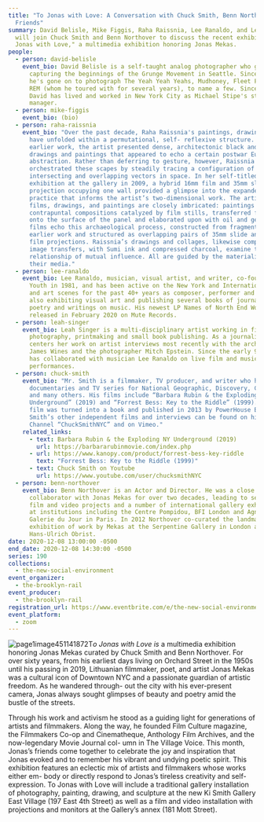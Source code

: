 ```yaml
---
title: "To Jonas with Love: A Conversation with Chuck Smith, Benn Northover, and
  Friends"
summary: David Belisle, Mike Figgis, Raha Raissnia, Lee Ranaldo, and Leah Singer
  will join Chuck Smith and Benn Northover to discuss the recent exhibition "To
  Jonas with Love," a multimedia exhibition honoring Jonas Mekas.
people:
  - person: david-belisle
    event_bio: David Belisle is a self-taught analog photographer who got his start
      capturing the beginnings of the Grunge Movement in Seattle. Since then,
      he's gone on to photograph The Yeah Yeah Yeahs, Mudhoney, Fleet Foxes and
      REM (whom he toured with for several years), to name a few. Since 2011,
      David has lived and worked in New York City as Michael Stipe's studio
      manager.
  - person: mike-figgis
    event_bio: (bio)
  - person: raha-raissnia
    event_bio: "Over the past decade, Raha Raissnia's paintings, drawings, and films
      have unfolded within a permutational, self- reflexive structure. In her
      earlier work, the artist presented dense, architectonic black and white
      drawings and paintings that appeared to echo a certain postwar European
      abstraction. Rather than deferring to gesture, however, Raissnia
      orchestrated these scapes by steadily tracing a configuration of
      intersecting and overlapping vectors in space. In her self-titled
      exhibition at the gallery in 2009, a hybrid 16mm film and 35mm slide
      projection occupying one wall provided a glimpse into the expanded cinema
      practice that informs the artist’s two-dimensional work. The artist’s
      films, drawings, and paintings are closely imbricated: paintings are
      contrapuntal compositions catalyzed by film stills, transferred faintly
      onto the surface of the panel and elaborated upon with oil and gesso. Her
      films echo this archaeological process, constructed from fragments of
      earlier work and structured as overlapping pairs of 35mm slide and 16mm
      film projections. Raissnia’s drawings and collages, likewise comprised of
      image transfers, with Sumi ink and compressed charcoal, examine this
      relationship of mutual influence. All are guided by the materiality of
      their media."
  - person: lee-ranaldo
    event_bio: Lee Ranaldo, musician, visual artist, and writer, co-founded Sonic
      Youth in 1981, and has been active on the New York and International music
      and art scenes for the past 40+ years as composer, performer and producer;
      also exhibiting visual art and publishing several books of journals,
      poetry and writings on music. His newest LP Names of North End Women was
      released in February 2020 on Mute Records.
  - person: leah-singer
    event_bio: Leah Singer is a multi-disciplinary artist working in film, video,
      photography, printmaking and small book publishing. As a journalist she
      centers her work on artist interviews most recently with the architect
      James Wines and the photographer Mitch Epstein. Since the early 90s she
      has collaborated with musician Lee Ranaldo on live film and music
      performances.
  - person: chuck-smith
    event_bio: "Mr. Smith is a filmmaker, TV producer, and writer who has produced
      documentaries and TV series for National Geographic, Discovery, CBS News,
      and many others. His films include “Barbara Rubin & the Exploding NY
      Underground” (2019) and “Forrest Bess: Key to the Riddle” (1999). The Bess
      film was turned into a book and published in 2013 by PowerHouse Books. Mr.
      Smith’s other independent films and interviews can be found on his YouTube
      Channel “ChuckSmithNYC” and on Vimeo."
    related_links:
      - text: Barbara Rubin & the Exploding NY Underground (2019)
        url: https://barbararubinmovie.com/index.php
      - url: https://www.kanopy.com/product/forrest-bess-key-riddle
        text: "Forrest Bess: Key to the Riddle (1999)"
      - text: Chuck Smith on Youtube
        url: https://www.youtube.com/user/chucksmithNYC
  - person: benn-northover
    event_bio: Benn Northover is an Actor and Director. He was a close friend and
      collaborator with Jonas Mekas for over two decades, leading to several
      film and video projects and a number of international gallery exhibitions
      at institutions including the Centre Pompidou, BFI London and Agnès b.'s
      Galerie du Jour in Paris. In 2012 Northover co-curated the landmark
      exhibition of work by Mekas at the Serpentine Gallery in London alongside
      Hans-Ulrich Obrist.
date: 2020-12-08 13:00:00 -0500
end_date: 2020-12-08 14:30:00 -0500
series: 190
collections:
  - the-new-social-environment
event_organizer:
  - the-brooklyn-rail
event_producer:
  - the-brooklyn-rail
registration_url: https://www.eventbrite.com/e/the-new-social-environment-190-to-jonas-with-love-tickets-131545908353
event_platform:
  - zoom
---
```

![page1image451141872](blob:https://brooklynrail.netlify.app/99e81ae4-484a-4aa2-87b8-10bc2e19d625)T*o Jonas with Love is* a multimedia exhibition honoring Jonas Mekas curated by Chuck Smith and Benn Northover. For over sixty years, from his earliest days living on Orchard Street in the 1950s until his passing in 2019, Lithuanian filmmaker, poet, and artist Jonas Mekas was a cultural icon of Downtown NYC and a passionate guardian of artistic freedom. As he wandered through- out the city with his ever-present camera, Jonas always sought glimpses of beauty and poetry amid the bustle of the streets.

Through his work and activism he stood as a guiding light for generations of artists and filmmakers. Along the way, he founded Film Culture magazine, the Filmmakers Co-op and Cinematheque, Anthology Film Archives, and the now-legendary Movie Journal col- umn in The Village Voice. This month, Jonas’s friends come together to celebrate the joy and inspiration that Jonas evoked and to remember his vibrant and undying poetic spirit. This exhibition features an eclectic mix of artists and filmmakers whose works either em- body or directly respond to Jonas’s tireless creativity and self-expression. To Jonas with Love will include a traditional gallery installation of photography, painting, drawing, and sculpture at the new Ki Smith Gallery East Village (197 East 4th Street) as well as a film and video installation with projections and monitors at the Gallery’s annex (181 Mott Street).
